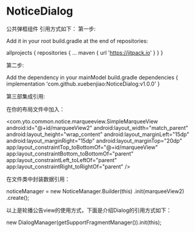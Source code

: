 # NoticeDialog
公共弹框组件
引用方式如下：
第一步:

Add it in your root build.gradle at the end of repositories:

allprojects {
		repositories {
			...
			maven { url 'https://jitpack.io' }
		}
	}
	
	
第二步:

Add the dependency in your mainModel build.gradle
dependencies {
	        implementation 'com.github.xuebenjiao:NoticeDialog:v1.0.0'
	}
  
第三部集成引用:

在你的布局文件中加入：

<com.yto.common.notice.marqueeview.SimpleMarqueeView
        android:id="@+id/marqueeView2"
        android:layout_width="match_parent"
        android:layout_height="wrap_content"
        android:layout_marginLeft="15dp"
        android:layout_marginRight="15dp"
        android:layout_marginTop="20dp"
        app:layout_constraintTop_toBottomOf="@+id/marqueeView"
        app:layout_constraintBottom_toBottomOf="parent"
        app:layout_constraintLeft_toLeftOf="parent"
        app:layout_constraintRight_toRightOf="parent"
       />  
		      
 在文件类中封装数据引用：  
 
  noticeManager = new NoticeManager.Builder(this)
                .init(marqueeView2)
                .create();
        
 以上是轮播公告view的使用方式，下面是介绍Dialog的引用方式如下：
 
new DialogManager(getSupportFragmentManager()).init(this);
